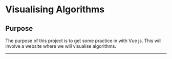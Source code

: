# Visualising Algorithms

## Purpose
The purpose of this project is to get some practice in with Vue js. This will involve a website where we will visualise algorithms.
***
